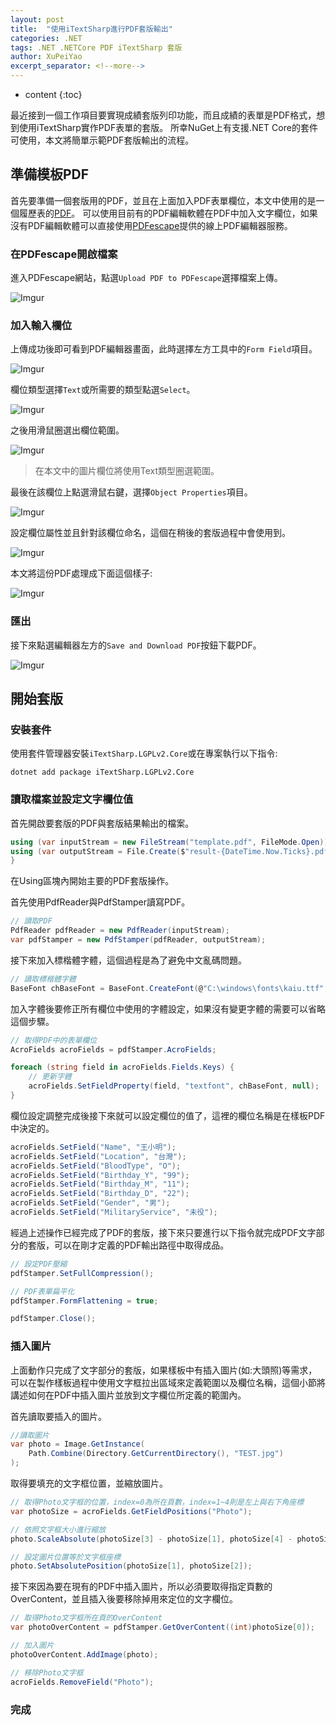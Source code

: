 ```yaml
---
layout: post
title:  "使用iTextSharp進行PDF套版輸出"
categories: .NET
tags: .NET .NETCore PDF iTextSharp 套版
author: XuPeiYao
excerpt_separator: <!--more-->
---
```


- content
{:toc}

最近接到一個工作項目要實現成績套版列印功能，而且成績的表單是PDF格式，想到使用iTextSharp實作PDF表單的套版。
所幸NuGet上有支援.NET Core的套件可使用，本文將簡單示範PDF套版輸出的流程。

<!--more-->

## 準備模板PDF

首先要準備一個套版用的PDF，並且在上面加入PDF表單欄位，本文中使用的是一個履歷表的[PDF](https://www.lyee.gov.tw/attachments/article/471/01%E5%B1%A5%E6%AD%B7%E8%A1%A8.pdf)。
可以使用目前有的PDF編輯軟體在PDF中加入文字欄位，如果沒有PDF編輯軟體可以直接使用[PDFescape](https://www.pdfescape.com/open/)提供的線上PDF編輯器服務。

### 在PDFescape開啟檔案

進入PDFescape網站，點選`Upload PDF to PDFescape`選擇檔案上傳。

![Imgur](https://i.imgur.com/3fhUUiY.png)

### 加入輸入欄位

上傳成功後即可看到PDF編輯器畫面，此時選擇左方工具中的`Form Field`項目。

![Imgur](https://i.imgur.com/sx9M9Ik.png)

欄位類型選擇`Text`或所需要的類型點選`Select`。

![Imgur](https://i.imgur.com/e6AoDQH.png)

之後用滑鼠圈選出欄位範圍。

![Imgur](https://i.imgur.com/M1SEGzB.png)

> 在本文中的圖片欄位將使用Text類型圈選範圍。

最後在該欄位上點選滑鼠右鍵，選擇`Object Properties`項目。

![Imgur](https://i.imgur.com/NTtmHwr.png)

設定欄位屬性並且針對該欄位命名，這個在稍後的套版過程中會使用到。

![Imgur](https://i.imgur.com/NfM9snq.png)

本文將這份PDF處理成下面這個樣子:

![Imgur](https://i.imgur.com/vqWBa3J.png)

### 匯出

接下來點選編輯器左方的`Save and Download PDF`按鈕下載PDF。

![Imgur](https://i.imgur.com/fDHod7A.png)

## 開始套版

### 安裝套件

使用套件管理器安裝`iTextSharp.LGPLv2.Core`或在專案執行以下指令:

```
dotnet add package iTextSharp.LGPLv2.Core
```

### 讀取檔案並設定文字欄位值

首先開啟要套版的PDF與套版結果輸出的檔案。

```csharp
using (var inputStream = new FileStream("template.pdf", FileMode.Open))
using (var outputStream = File.Create($"result-{DateTime.Now.Ticks}.pdf")) {
}
```

在Using區塊內開始主要的PDF套版操作。

首先使用PdfReader與PdfStamper讀寫PDF。

```csharp
// 讀取PDF
PdfReader pdfReader = new PdfReader(inputStream);
var pdfStamper = new PdfStamper(pdfReader, outputStream);
```

接下來加入標楷體字體，這個過程是為了避免中文亂碼問題。

```csharp
// 讀取標楷體字體
BaseFont chBaseFont = BaseFont.CreateFont(@"C:\windows\fonts\kaiu.ttf", BaseFont.IDENTITY_H, BaseFont.NOT_EMBEDDED);
```

加入字體後要修正所有欄位中使用的字體設定，如果沒有變更字體的需要可以省略這個步驟。

```csharp
// 取得PDF中的表單欄位
AcroFields acroFields = pdfStamper.AcroFields;

foreach (string field in acroFields.Fields.Keys) {
    // 更新字體
    acroFields.SetFieldProperty(field, "textfont", chBaseFont, null);
}
```

欄位設定調整完成後接下來就可以設定欄位的值了，這裡的欄位名稱是在樣板PDF中決定的。

```csharp
acroFields.SetField("Name", "王小明");
acroFields.SetField("Location", "台灣");
acroFields.SetField("BloodType", "O");
acroFields.SetField("Birthday_Y", "99");
acroFields.SetField("Birthday_M", "11");
acroFields.SetField("Birthday_D", "22");
acroFields.SetField("Gender", "男");
acroFields.SetField("MilitaryService", "未役");
```

經過上述操作已經完成了PDF的套版，接下來只要進行以下指令就完成PDF文字部分的套版，可以在剛才定義的PDF輸出路徑中取得成品。

```csharp
// 設定PDF壓縮
pdfStamper.SetFullCompression();

// PDF表單扁平化
pdfStamper.FormFlattening = true;

pdfStamper.Close();
```

### 插入圖片

上面動作只完成了文字部分的套版，如果樣板中有插入圖片(如:大頭照)等需求，可以在製作樣板過程中使用文字框拉出區域來定義範圍以及欄位名稱，這個小節將講述如何在PDF中插入圖片並放到文字欄位所定義的範圍內。

首先讀取要插入的圖片。

```csharp
//讀取圖片
var photo = Image.GetInstance(
    Path.Combine(Directory.GetCurrentDirectory(), "TEST.jpg")
);
```

取得要填充的文字框位置，並縮放圖片。

```csharp
// 取得Photo文字框的位置，index=0為所在頁數，index=1~4則是左上與右下角座標
var photoSize = acroFields.GetFieldPositions("Photo");

// 依照文字框大小進行縮放
photo.ScaleAbsolute(photoSize[3] - photoSize[1], photoSize[4] - photoSize[2]);

// 設定圖片位置等於文字框座標
photo.SetAbsolutePosition(photoSize[1], photoSize[2]);
```

接下來因為要在現有的PDF中插入圖片，所以必須要取得指定頁數的OverContent，並且插入後要移除掉用來定位的文字欄位。

```csharp
// 取得Photo文字框所在頁的OverContent
var photoOverContent = pdfStamper.GetOverContent((int)photoSize[0]);

// 加入圖片
photoOverContent.AddImage(photo);

// 移除Photo文字框
acroFields.RemoveField("Photo");
```

### 完成


